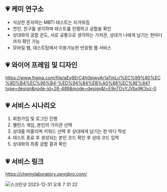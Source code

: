 ## 💗 케미 연구소
* 식상한 혼자하는 MBTI 테스트는 지겨워짐
* 연인, 친구를 생각하며 테스트를 진행하고 궁합을 확인
* 상대와의 궁합 온도, 서로 공통으로 생각하는 가치관, 상대가 나에게 남기는 한마디까지 확인 가능
* 모바일 웹, 데스트탑에서 이용가능한 반응형 웹 서비스

## 💗 와이어 프레임 및 디자인
https://www.figma.com/file/aEy6ErC4h0eiwvAr1aTmLr/%EC%99%80%EC%9D%B4%EC%96%B4-%ED%94%84%EB%A0%88%EC%9E%84?type=design&node-id=26-489&mode=design&t=E9nTDvYJVbx9K3yz-0

## 💗 서비스 시나리오
1. 회원가입 및 로그인 진행
2. 밸런스 게임, 본인의 가치관 선택
3. 상대를 떠올리며 키워드 선택 후 상대에게 남기는 한 마디 작성
4. 테스트 종료 후 생성되는 본인 코드 확인 후 상대 코드 입력
5. 상대와의 최종 궁합 결과 확인

## 💗 서비스 링크
https://chemylaboratory.swygbro.com/

![스크린샷 2023-12-31 오후 7 31 22](https://github.com/tpdms0159/greetyfi/assets/82717343/1be96395-faf4-41ba-b340-0084454b7e56)
